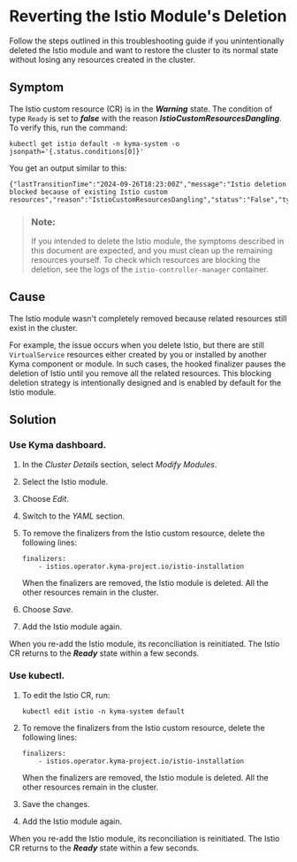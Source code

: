 <!-- loiobf80b705e9514bbc8aefed7f96c0456a -->

# Reverting the Istio Module's Deletion

Follow the steps outlined in this troubleshooting guide if you unintentionally deleted the Istio module and want to restore the cluster to its normal state without losing any resources created in the cluster.



<a name="loiobf80b705e9514bbc8aefed7f96c0456a__section_rx5_mnd_5cc"/>

## Symptom

The Istio custom resource \(CR\) is in the ***Warning*** state. The condition of type `Ready` is set to ***false*** with the reason ***IstioCustomResourcesDangling***. To verify this, run the command:

```
kubectl get istio default -n kyma-system -o jsonpath='{.status.conditions[0]}'
```

You get an output similar to this:

```
{"lastTransitionTime":"2024-09-26T18:23:00Z","message":"Istio deletion blocked because of existing Istio custom resources","reason":"IstioCustomResourcesDangling","status":"False","type":"Ready"}
```

> ### Note:  
> If you intended to delete the Istio module, the symptoms described in this document are expected, and you must clean up the remaining resources yourself. To check which resources are blocking the deletion, see the logs of the `istio-controller-manager` container.



<a name="loiobf80b705e9514bbc8aefed7f96c0456a__section_t2b_nnd_5cc"/>

## Cause

The Istio module wasn't completely removed because related resources still exist in the cluster.

For example, the issue occurs when you delete Istio, but there are still `VirtualService` resources either created by you or installed by another Kyma component or module. In such cases, the hooked finalizer pauses the deletion of Istio until you remove all the related resources. This blocking deletion strategy is intentionally designed and is enabled by default for the Istio module.



<a name="loiobf80b705e9514bbc8aefed7f96c0456a__section_evb_l3g_xcc"/>

## Solution



### Use Kyma dashboard.

1.  In the *Cluster Details* section, select *Modify Modules*.
2.  Select the Istio module.
3.  Choose *Edit*.
4.  Switch to the *YAML* section.
5.  To remove the finalizers from the Istio custom resource, delete the following lines:

    ```
    finalizers:
        - istios.operator.kyma-project.io/istio-installation
    ```

    When the finalizers are removed, the Istio module is deleted. All the other resources remain in the cluster.

6.  Choose *Save*.
7.  Add the Istio module again.

When you re-add the Istio module, its reconciliation is reinitiated. The Istio CR returns to the ***Ready*** state within a few seconds.



### Use kubectl.

1.  To edit the Istio CR, run:

    ```
    kubectl edit istio -n kyma-system default
    ```

2.  To remove the finalizers from the Istio custom resource, delete the following lines:

    ```
    finalizers:
        - istios.operator.kyma-project.io/istio-installation
    ```

    When the finalizers are removed, the Istio module is deleted. All the other resources remain in the cluster.

3.  Save the changes.
4.  Add the Istio module again.

When you re-add the Istio module, its reconciliation is reinitiated. The Istio CR returns to the ***Ready*** state within a few seconds.

